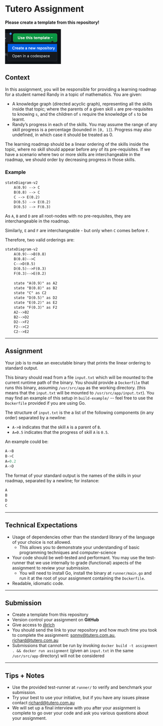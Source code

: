 # Tutero Assignment

**Please create a template from this repository!**

![template](.github/template.png)

## Context

In this assignment, you will be responsible for providing a learning roadmap for a student named Randy in a topic of mathematics. You are given:

- A knowledge graph (directed acyclic graph), representing all the skills inside that topic; where the parents of a given skill `s` are pre-requisites to knowing `s`, and the children of `s` require the knowledge of `s` to be learnt.
- Randy’s progress in each of the skills. You may assume the range of any skill progress is a percentage (bounded in `[0, 1]`). Progress may also undefined, in which case it should be treated as 0.

The learning roadmap should be a linear ordering of the skills inside the topic, where no skill should appear before any of its pre-requisites. If we have a scenario where two or more skills are interchangeable in the roadmap, we should order by decreasing progress in those skills.

### Example

```mermaid
stateDiagram-v2
    A(0.9) --> C
    B(0.8) --> C
    C --> E(0.2)
    D(0.5) --> E(0.2)
    D(0.5) --> F(0.3)
```

As `A`, `B` and `D` are all root-nodes with no pre-requisites, they are interchangeable in the roadmap.

Similarly, `E` and `F` are interchangeable - but only when `C` comes before `F`.

Therefore, two valid orderings are:

```mermaid
stateDiagram-v2
    A(0.9)-->B(0.8)
    B(0.8)-->C
    C-->D(0.5)
    D(0.5)-->F(0.3)
    F(0.3)-->E(0.2)

    state "A(0.9)" as A2
    state "B(0.8)" as B2
    state "C" as C2
    state "D(0.5)" as D2
    state "E(0.2)" as E2
    state "F(0.3)" as F2
    A2-->B2
    B2-->D2
    D2-->F2
    F2-->C2
    C2-->E2
```

---

## Assignment

Your job is to make an executable binary that prints the linear ordering to standard output.

This binary should read from a file `input.txt` which will be mounted to the current runtime path of the binary. You should provide a `Dockerfile` that runs this binary, assuming `/usr/src/app` as the working directory. (this means that the `input.txt` will be mounted to `/usr/src/app/input.txt`). You may find an example of this setup in `build-example/` -- feel free to use the `Dockerfile` provided if you are using Go.

The structure of `input.txt` is the a list of the following components (in any order) separated by a newline:

- `A->B` indicates that the skill `A` is a parent of `B`.
- `A=0.5` indicates that the progress of skill `A` is `0.5`.

An example could be:

```rust
A->B
B->C
A=0.2
A->D
```

The format of your standard output is the names of the skills in your roadmap, separated by a newline; for instance:

```rust
A
B
D
C
```

---

## Technical Expectations

- Usage of dependencies other than the standard library of the language of your choice is not allowed.
  - This allows you to demonstrate your understanding of basic programming techniques and computer-science
- Your code should be well-tested and performant. You may use the test-runner that we use internally to grade (functional) aspects of the assignment to review your submission.
  - You will need to install Go, install the binary at `runner/main.go` and run it at the root of your assignment containing the `Dockerfile`.
- Readable, idiomatic code.

---

## Submission
- Create a template from this repository
- Version control your assignment on **GitHub**
- Give access to [@rlch](https://github.com/rlch)
- You should send the link to your repository and how much time you took to complete the assignment: sonny@tutero.com.au, richard@tutero.com.au
- Submissions that cannot be run by invoking `docker build -t assignment . && docker run assignment` (given an `input.txt` in the same `/usr/src/app` directory) will not be considered

---

## Tips + Notes

- Use the provided test-runner at `runner/` to verify and benchmark your submission.
- Try your best to use your initiative, but if you have any issues please contact [richard@tutero.com.au](mailto:richard@tutero.com.au)
- We will set up a final interview with you after your assignment is complete to go over your code and ask you various questions about your assignment.
